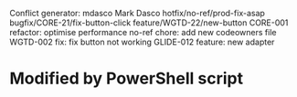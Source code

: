 Conflict generator:
mdasco Mark Dasco  hotfix/no-ref/prod-fix-asap bugfix/CORE-21/fix-button-click feature/WGTD-22/new-button  CORE-001 refactor: optimise performance no-ref chore: add new codeowners file WGTD-002 fix: fix button not working GLIDE-012 feature: new adapter
# Modified by PowerShell script
